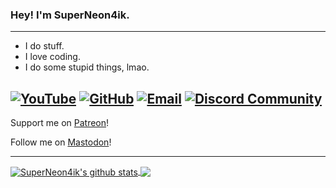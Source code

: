 ### Hey! I'm SuperNeon4ik.
---
+ I do stuff.
+ I love coding.
+ I do some stupid things, lmao.

[![YouTube](https://img.shields.io/youtube/channel/subscribers/UCesTpB2QEv95GvMlA8cl41A?label=YouTube&style=flat-square)](https://www.youtube.com/channel/UCesTpB2QEv95GvMlA8cl41A?sub_confirmation=1)
[![GitHub](https://img.shields.io/github/followers/SuperNeon4ik?label=GitHub&style=flat-square)](https://github.com/SuperNeon4ik)
[![Email](https://img.shields.io/badge/Contact%20via%20E--Mail-Click%20me!-blueviolet?style=flat-square)](mailto:youtube@superneon4ik.me)
[![Discord Community](https://discord.com/api/guilds/831798567043334165/widget.png?style=shield)](https://discord.gg/EAuCE4aCeV)
---

Support me on [Patreon](https://www.patreon.com/superneon4ik)!

Follow me on <a rel="me" href="https://social.kyiv.dcomm.net.ua/@neon">Mastodon</a>!

---
<a href="https://github.com/SuperNeon4ik">
  <img align="center" src="https://github-readme-stats.anuraghazra1.vercel.app/api?username=SuperNeon4ik&show_icons=true&include_all_commits=true&theme=dark" alt="SuperNeon4ik's github stats" />
</a>
<a href="https://github.com/SuperNeon4ik">
  <img align="center" src="https://github-readme-stats.anuraghazra1.vercel.app/api/top-langs/?username=SuperNeon4ik&layout=compact&theme=dark" />
</a>
